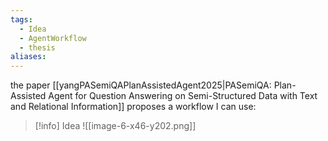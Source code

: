 ```yaml
---
tags:
  - Idea
  - AgentWorkflow
  - thesis
aliases:
---
```

the paper [[yangPASemiQAPlanAssistedAgent2025|PASemiQA: Plan-Assisted Agent for Question Answering on Semi-Structured Data with Text and Relational Information]] proposes a workflow I can use:

> [!info] Idea
> ![[image-6-x46-y202.png]]

